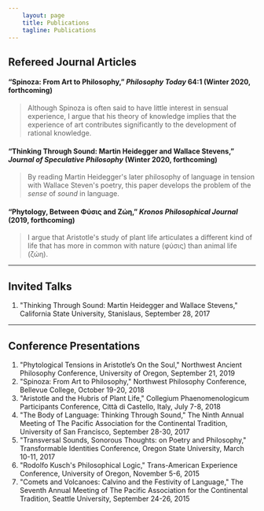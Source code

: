 ```yaml
---
    layout: page
    title: Publications
    tagline: Publications
---
```


## Refereed Journal Articles

#### “Spinoza: From Art to Philosophy,” *Philosophy Today* 64:1 (Winter 2020, forthcoming)

>Although Spinoza is often said to have little interest in sensual experience, I argue that his theory of knowledge implies that the experience of art contributes significantly to the development of rational knowledge.

#### “Thinking Through Sound: Martin Heidegger and Wallace Stevens,” *Journal of Speculative Philosophy* (Winter 2020, forthcoming)

>By reading Martin Heidegger's later philosophy of language in tension with Wallace Steven's poetry, this paper develops the problem of the *sense* of *sound* in language.

#### “Phytology, Between Φύσις and Ζώη,” *Kronos Philosophical Journal* (2019, forthcoming)

>I argue that Aristotle's study of plant life articulates a different kind of life that has more in common with nature (φύσις) than animal life (ζώη).

---

## Invited Talks
1. "Thinking Through Sound: Martin Heidegger and Wallace Stevens," California State University, Stanislaus, September 28, 2017

---

## Conference Presentations
1. "Phytological Tensions in Aristotle’s On the Soul," Northwest Ancient Philosophy Conference, University of Oregon, September 21, 2019
1. "Spinoza: From Art to Philosophy," Northwest Philosophy Conference, Bellevue College, October 19-20, 2018
1. "Aristotle and the Hubris of Plant Life," Collegium Phaenomenologicum Participants Conference, Città di Castello, Italy, July 7-8, 2018
1. "The Body of Language: Thinking Through Sound," The Ninth Annual Meeting of The Pacific Association for the Continental Tradition, University of San Francisco, September 28-30, 2017
1. "Transversal Sounds, Sonorous Thoughts: on Poetry and Philosophy," Transformable Identities Conference, Oregon State University, March 10-11, 2017
1. "Rodolfo Kusch's Philosophical Logic," Trans-American Experience Conference, University of Oregon, November 5-6, 2015
1. "Comets and Volcanoes: Calvino and the Festivity of Language," The Seventh Annual Meeting of The Pacific Association for the Continental Tradition, Seattle University, September 24-26, 2015
